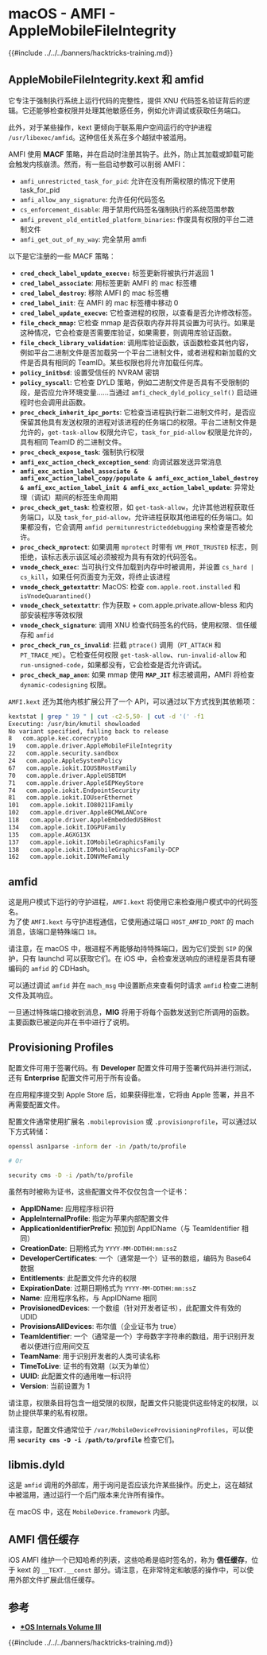 # macOS - AMFI - AppleMobileFileIntegrity

{{#include ../../../banners/hacktricks-training.md}}

## AppleMobileFileIntegrity.kext 和 amfid

它专注于强制执行系统上运行代码的完整性，提供 XNU 代码签名验证背后的逻辑。它还能够检查权限并处理其他敏感任务，例如允许调试或获取任务端口。

此外，对于某些操作，kext 更倾向于联系用户空间运行的守护进程 `/usr/libexec/amfid`。这种信任关系在多个越狱中被滥用。

AMFI 使用 **MACF** 策略，并在启动时注册其钩子。此外，防止其加载或卸载可能会触发内核崩溃。然而，有一些启动参数可以削弱 AMFI：

- `amfi_unrestricted_task_for_pid`: 允许在没有所需权限的情况下使用 task_for_pid
- `amfi_allow_any_signature`: 允许任何代码签名
- `cs_enforcement_disable`: 用于禁用代码签名强制执行的系统范围参数
- `amfi_prevent_old_entitled_platform_binaries`: 作废具有权限的平台二进制文件
- `amfi_get_out_of_my_way`: 完全禁用 amfi

以下是它注册的一些 MACF 策略：

- **`cred_check_label_update_execve:`** 标签更新将被执行并返回 1
- **`cred_label_associate`**: 用标签更新 AMFI 的 mac 标签槽
- **`cred_label_destroy`**: 移除 AMFI 的 mac 标签槽
- **`cred_label_init`**: 在 AMFI 的 mac 标签槽中移动 0
- **`cred_label_update_execve`:** 它检查进程的权限，以查看是否允许修改标签。
- **`file_check_mmap`:** 它检查 mmap 是否获取内存并将其设置为可执行。如果是这种情况，它会检查是否需要库验证，如果需要，则调用库验证函数。
- **`file_check_library_validation`**: 调用库验证函数，该函数检查其他内容，例如平台二进制文件是否加载另一个平台二进制文件，或者进程和新加载的文件是否具有相同的 TeamID。某些权限也将允许加载任何库。
- **`policy_initbsd`**: 设置受信任的 NVRAM 密钥
- **`policy_syscall`**: 它检查 DYLD 策略，例如二进制文件是否具有不受限制的段，是否应允许环境变量……当通过 `amfi_check_dyld_policy_self()` 启动进程时也会调用此函数。
- **`proc_check_inherit_ipc_ports`**: 它检查当进程执行新二进制文件时，是否应保留其他具有发送权限的进程对该进程的任务端口的权限。平台二进制文件是允许的，`get-task-allow` 权限允许它，`task_for_pid-allow` 权限是允许的，具有相同 TeamID 的二进制文件。
- **`proc_check_expose_task`**: 强制执行权限
- **`amfi_exc_action_check_exception_send`**: 向调试器发送异常消息
- **`amfi_exc_action_label_associate & amfi_exc_action_label_copy/populate & amfi_exc_action_label_destroy & amfi_exc_action_label_init & amfi_exc_action_label_update`**: 异常处理（调试）期间的标签生命周期
- **`proc_check_get_task`**: 检查权限，如 `get-task-allow`，允许其他进程获取任务端口，以及 `task_for_pid-allow`，允许进程获取其他进程的任务端口。如果都没有，它会调用 `amfid permitunrestricteddebugging` 来检查是否被允许。
- **`proc_check_mprotect`**: 如果调用 `mprotect` 时带有 `VM_PROT_TRUSTED` 标志，则拒绝，该标志表示该区域必须被视为具有有效的代码签名。
- **`vnode_check_exec`**: 当可执行文件加载到内存中时被调用，并设置 `cs_hard | cs_kill`，如果任何页面变为无效，将终止该进程
- **`vnode_check_getextattr`**: MacOS: 检查 `com.apple.root.installed` 和 `isVnodeQuarantined()`
- **`vnode_check_setextattr`**: 作为获取 + com.apple.private.allow-bless 和内部安装程序等效权限
- **`vnode_check_signature`**: 调用 XNU 检查代码签名的代码，使用权限、信任缓存和 `amfid`
- **`proc_check_run_cs_invalid`**: 拦截 `ptrace()` 调用（`PT_ATTACH` 和 `PT_TRACE_ME`）。它检查任何权限 `get-task-allow`、`run-invalid-allow` 和 `run-unsigned-code`，如果都没有，它会检查是否允许调试。
- **`proc_check_map_anon`**: 如果 mmap 使用 **`MAP_JIT`** 标志被调用，AMFI 将检查 `dynamic-codesigning` 权限。

`AMFI.kext` 还为其他内核扩展公开了一个 API，可以通过以下方式找到其依赖项：
```bash
kextstat | grep " 19 " | cut -c2-5,50- | cut -d '(' -f1
Executing: /usr/bin/kmutil showloaded
No variant specified, falling back to release
8   com.apple.kec.corecrypto
19   com.apple.driver.AppleMobileFileIntegrity
22   com.apple.security.sandbox
24   com.apple.AppleSystemPolicy
67   com.apple.iokit.IOUSBHostFamily
70   com.apple.driver.AppleUSBTDM
71   com.apple.driver.AppleSEPKeyStore
74   com.apple.iokit.EndpointSecurity
81   com.apple.iokit.IOUserEthernet
101   com.apple.iokit.IO80211Family
102   com.apple.driver.AppleBCMWLANCore
118   com.apple.driver.AppleEmbeddedUSBHost
134   com.apple.iokit.IOGPUFamily
135   com.apple.AGXG13X
137   com.apple.iokit.IOMobileGraphicsFamily
138   com.apple.iokit.IOMobileGraphicsFamily-DCP
162   com.apple.iokit.IONVMeFamily
```
## amfid

这是用户模式下运行的守护进程，`AMFI.kext` 将使用它来检查用户模式中的代码签名。\
为了使 `AMFI.kext` 与守护进程通信，它使用通过端口 `HOST_AMFID_PORT` 的 mach 消息，该端口是特殊端口 `18`。

请注意，在 macOS 中，根进程不再能够劫持特殊端口，因为它们受到 `SIP` 的保护，只有 launchd 可以获取它们。在 iOS 中，会检查发送响应的进程是否具有硬编码的 `amfid` 的 CDHash。

可以通过调试 `amfid` 并在 `mach_msg` 中设置断点来查看何时请求 `amfid` 检查二进制文件及其响应。

一旦通过特殊端口接收到消息，**MIG** 将用于将每个函数发送到它所调用的函数。主要函数已被逆向并在书中进行了说明。

## Provisioning Profiles

配置文件可用于签署代码。有 **Developer** 配置文件可用于签署代码并进行测试，还有 **Enterprise** 配置文件可用于所有设备。

在应用程序提交到 Apple Store 后，如果获得批准，它将由 Apple 签署，并且不再需要配置文件。

配置文件通常使用扩展名 `.mobileprovision` 或 `.provisionprofile`，可以通过以下方式转储：
```bash
openssl asn1parse -inform der -in /path/to/profile

# Or

security cms -D -i /path/to/profile
```
虽然有时被称为证书，这些配置文件不仅仅包含一个证书：

- **AppIDName:** 应用程序标识符
- **AppleInternalProfile**: 指定为苹果内部配置文件
- **ApplicationIdentifierPrefix**: 预加到 AppIDName（与 TeamIdentifier 相同）
- **CreationDate**: 日期格式为 `YYYY-MM-DDTHH:mm:ssZ`
- **DeveloperCertificates**: 一个（通常是一个）证书的数组，编码为 Base64 数据
- **Entitlements**: 此配置文件允许的权限
- **ExpirationDate**: 过期日期格式为 `YYYY-MM-DDTHH:mm:ssZ`
- **Name**: 应用程序名称，与 AppIDName 相同
- **ProvisionedDevices**: 一个数组（针对开发者证书），此配置文件有效的 UDID
- **ProvisionsAllDevices**: 布尔值（企业证书为 true）
- **TeamIdentifier**: 一个（通常是一个）字母数字字符串的数组，用于识别开发者以便进行应用间交互
- **TeamName**: 用于识别开发者的人类可读名称
- **TimeToLive**: 证书的有效期（以天为单位）
- **UUID**: 此配置文件的通用唯一标识符
- **Version**: 当前设置为 1

请注意，权限条目将包含一组受限的权限，配置文件只能提供这些特定的权限，以防止提供苹果的私有权限。

请注意，配置文件通常位于 `/var/MobileDeviceProvisioningProfiles`，可以使用 **`security cms -D -i /path/to/profile`** 检查它们。

## **libmis.dyld**

这是 `amfid` 调用的外部库，用于询问是否应该允许某些操作。历史上，这在越狱中被滥用，通过运行一个后门版本来允许所有操作。

在 macOS 中，这在 `MobileDevice.framework` 内部。

## AMFI 信任缓存

iOS AMFI 维护一个已知哈希的列表，这些哈希是临时签名的，称为 **信任缓存**，位于 kext 的 `__TEXT.__const` 部分。请注意，在非常特定和敏感的操作中，可以使用外部文件扩展此信任缓存。

## 参考

- [**\*OS Internals Volume III**](https://newosxbook.com/home.html)

{{#include ../../../banners/hacktricks-training.md}}

